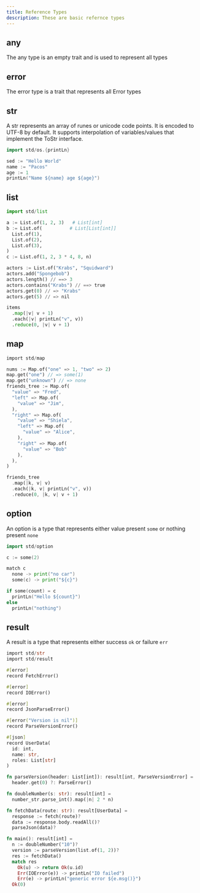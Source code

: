 ```yaml
---
title: Reference Types
description: These are basic refernce types
---
```


## any

The any type is an empty trait and is used to represent all types

## error

The error type is a trait that represents all Error types

## str

A str represents an array of runes or unicode code points. It is encoded to UTF-8 by default.
It supports interpolation of variables/values that implement the ToStr interface.

```go
import std/os.{printLn}

sed := "Hello World"
name := "Pacos"
age := 1
printLn("Name ${name} age ${age}")
```

## list

```py
import std/list

a := List.of(1, 2, 3)   # List[int]
b := List.of(          # List[List[int]]
  List.of(1),
  List.of(2),
  List.of(3),
)
c := List.of(1, 2, 3 * 4, 8, n)

actors := List.of("Krabs", "Squidward")
actors.add("Spongebob")
actors.length() // ==> 3
actors.contains("Krabs") // ==> true
actors.get(0) // => "Krabs"
actors.get(5) // => nil

items
  .map(|v| v + 1)
  .each(|v| printLn("v", v))
  .reduce(0, |v| v + 1)
```

## map

```rs
import std/map

nums := Map.of("one" => 1, "two" => 2)
map.get("one") // => some(1)
map.get("unknown") // => none
friends_tree := Map.of(
  "value" => "Fred",
  "left" => Map.of(
    "value" => "Jim",
  ),
  "right" => Map.of(
    "value" => "Shiela",
    "left" => Map.of(
      "value" => "Alice",
    ),
    "right" => Map.of(
      "value" => "Bob"
    ),
  ),
)

friends_tree
  .map(|k, v| v)
  .each(|k, v| printLn("v", v))
  .reduce(0, |k, v| v + 1)
```

## option

An option is a type that represents either value present `some` or nothing present `none`

```go
import std/option

c := some(2)

match c
  none -> print("no car")
  some(c) -> print("${c}")

if some(count) = c
  printLn("Hello ${count}")
else
  printLn("nothing")
```

## result

A result is a type that represents either success `ok` or failure `err`

```rs
import std/str
import std/result

#[error]
record FetchError()

#[error]
record IOError()

#[error]
record JsonParseError()

#[error("Version is nil")]
record ParseVersionError()

#[json]
record UserData(
  id: int,
  name: str,
  roles: List[str]
)

fn parseVersion(header: List[int]): result[int, ParseVersionError] =
  header.get(0) ?: ParseError()

fn doubleNumber(s: str): result[int] =
  number_str.parse_int().map(|n| 2 * n)

fn fetchData(route: str): result[UserData] =
  response := fetch(route)?
  data := response.body.readAll()?
  parseJson(data)?

fn main(): result[int] =
  n := doubleNumber("10")?
  version := parseVersion(list.of(1, 2))?
  res := fetchData()
  match res
    Ok(u) -> return Ok(u.id)
    Err(IOError(e)) -> printLn("IO failed")
    Err(e) -> printLn("generic error ${e.msg()}")
  Ok(0)
```